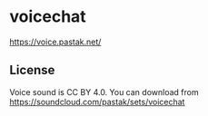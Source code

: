 # voicechat
https://voice.pastak.net/

## License

Voice sound is CC BY 4.0. You can download from https://soundcloud.com/pastak/sets/voicechat
